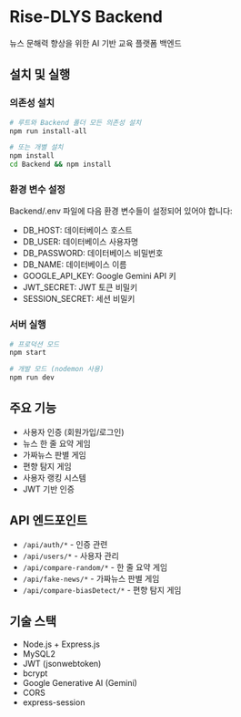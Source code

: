 # Rise-DLYS Backend

뉴스 문해력 향상을 위한 AI 기반 교육 플랫폼 백엔드

## 설치 및 실행

### 의존성 설치
```bash
# 루트와 Backend 폴더 모든 의존성 설치
npm run install-all

# 또는 개별 설치
npm install
cd Backend && npm install
```

### 환경 변수 설정
Backend/.env 파일에 다음 환경 변수들이 설정되어 있어야 합니다:
- DB_HOST: 데이터베이스 호스트
- DB_USER: 데이터베이스 사용자명
- DB_PASSWORD: 데이터베이스 비밀번호
- DB_NAME: 데이터베이스 이름
- GOOGLE_API_KEY: Google Gemini API 키
- JWT_SECRET: JWT 토큰 비밀키
- SESSION_SECRET: 세션 비밀키

### 서버 실행
```bash
# 프로덕션 모드
npm start

# 개발 모드 (nodemon 사용)
npm run dev
```

## 주요 기능

- 사용자 인증 (회원가입/로그인)
- 뉴스 한 줄 요약 게임
- 가짜뉴스 판별 게임
- 편향 탐지 게임
- 사용자 랭킹 시스템
- JWT 기반 인증

## API 엔드포인트

- `/api/auth/*` - 인증 관련
- `/api/users/*` - 사용자 관리
- `/api/compare-random/*` - 한 줄 요약 게임
- `/api/fake-news/*` - 가짜뉴스 판별 게임
- `/api/compare-biasDetect/*` - 편향 탐지 게임

## 기술 스택

- Node.js + Express.js
- MySQL2
- JWT (jsonwebtoken)
- bcrypt
- Google Generative AI (Gemini)
- CORS
- express-session
